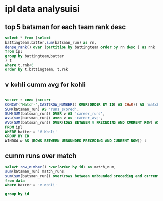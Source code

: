 # ipl data analysuisi

## top 5 batsman for each team rank desc

```sql
select * from (select 
battingteam,batter,sum(batsman_run) as rn,
dense_rank() over (partition by battingteam order by rn desc ) as rnk
from ipl
group by battingteam,batter
) t
where t.rnk<6
order by t.battingteam, t.rnk
```


## v kohli  cumm avg for kohli


```sql

SELECT * FROM (SELECT 
CONCAT("Match-",CAST(ROW_NUMBER() OVER(ORDER BY ID) AS CHAR)) AS 'match_no',
SUM(batsman_run) AS 'runs_scored',
SUM(SUM(batsman_run)) OVER w AS 'career_runs',
AVG(SUM(batsman_run)) OVER w AS 'career_avg',
AVG(SUM(batsman_run)) OVER(ROWS BETWEEN 9 PRECEDING AND CURRENT ROW) AS 'rolling_avg'
FROM ipl
WHERE batter = 'V Kohli'
GROUP BY ID
WINDOW w AS (ROWS BETWEEN UNBOUNDED PRECEDING AND CURRENT ROW)) t

```

## cumm runs over match

```sql
select row_number() over(order by id) as match_num,
sum(batsman_run) match_runs,
sum(sum(batsman_run)) over(rows between unbounded preceding and current row) as cr_run
from data
where batter = 'V Kohli'

group by id

```
